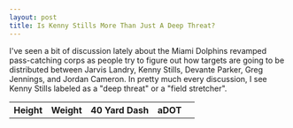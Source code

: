 ```yaml
---
layout: post
title: Is Kenny Stills More Than Just A Deep Threat?
---
```

I've seen a bit of discussion lately about the Miami Dolphins revamped pass-catching corps as people try to figure out how targets are going to be distributed between Jarvis Landry, Kenny Stills, Devante Parker, Greg Jennings, and Jordan Cameron. In pretty much every discussion, I see Kenny Stills labeled as a "deep threat" or a "field stretcher".

<table>
  <th>Height</th>
  <th>Weight</th>
  <th>40 Yard Dash</th>
  <th>aDOT</th>
  <th></th>
</table>